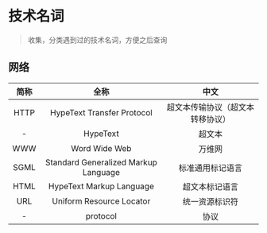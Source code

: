 # 技术名词
> 收集，分类遇到过的技术名词，方便之后查询

## 网络

| 简称  |                 全称                 |               中文               |
| :---: | :----------------------------------: | :------------------------------: |
| HTTP  |      HypeText Transfer Protocol      | 超文本传输协议（超文本转移协议） |
|   -   |               HypeText               |              超文本              |
|  WWW  |            Word Wide Web             |              万维网              |
| SGML  | Standard Generalized Markup Language |         标准通用标记语言         |
| HTML  |       HypeText Markup Language       |          超文本标记语言          |
|  URL  |       Uniform Resource Locator       |          统一资源标识符          |
|   -   |               protocol               |               协议               |